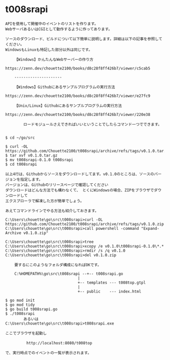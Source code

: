 # t008srapi
	APIを使用して開催中のイベントのリストを作ります。
	WebサーバあるいはCGIとして動作するように作ってあります。

	ソースのダウンロード、ビルドについて以下簡単に説明します。詳細は以下の記事を参照してください。
	WindowsもLinuxも特記した部分以外は同じです。

		【Windows】かんたんなWebサーバーの作り方
			https://zenn.dev/chouette2100/books/d8c28f8ff426b7/viewer/c5cab5

		---------------------

		【Windows】Githubにあるサンプルプログラムの実行方法
			https://zenn.dev/chouette2100/books/d8c28f8ff426b7/viewer/e27fc9

		【Unix/Linux】Githubにあるサンプルプログラムの実行方法
			https://zenn.dev/chouette2100/books/d8c28f8ff426b7/viewer/220e38

			ロードモジュールさえできればいいということでしたらコマンド一つでできます。


	$ cd ~/go/src

	$ curl -OL https://github.com/Chouette2100/t008srapi/archive/refs/tags/v0.1.0.tar.gz
	$ tar xvf v0.1.0.tar.gz
	$ mv t008srapi-0.1.0 t008srapi
	$ cd t008srapi

	以上4行は、Githubからソースをダウンロードしてます。v0.1.0のところは、ソースのバージョンを指定します。
	バージョンは、Githubのリリースページで確認してください
	ダウンロードはどんな方法でも構わなくて、 とくにWindowsの場合、ZIPをブラウザでダウンロードして
	エクスプローラで解凍した方が簡単でしょう。

	あえてコマンドラインでやる方法も紹介しておきます。

	C:\Users\chouette\go\src\t008srapi>curl -OL https://github.com/Chouette2100/t008srapi/archive/refs/tags/v0.1.0.zip
	C:\Users\chouette\go\src\t008srapi>call powershell -command "Expand-Archive v0.1.0.zip"

	C:\Users\chouette\go\src\t008srapi>tree
	C:\Users\chouette\go\src\t008srapi>xcopy /e v0.1.0\t008srapi-0.1.0\*.*
	C:\Users\chouette\go\src\t008srapi>rmdir /s /q v0.1.0
	C:\Users\chouette\go\src\t008srapi>del v0.1.0.zip

		要するにこのようなフォルダ構成になればOKです。

		C:%HOMEPATH%\go\src\t008srapi --+-- t008srapi.go
                                    |
                                    +-- templates --- t008top.gtpl
                                    |
                                    +-- public    --- index.html

	$ go mod init
	$ go mod tidy
	$ go build t008srapi.go
	$ ./t008srapi
			あるいは
	C:\Users\chouette\go\src\t008srapi>t008srapi.exe

	ここでブラウザを起動し

	　　		http://localhost:8080/t008top

	で、実行時点でのイベントの一覧が表示されます。
